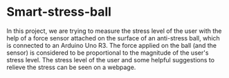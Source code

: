 # Smart-stress-ball

In this project, we are trying to measure the stress level of the user with the help of a force sensor attached on the surface of an anti-stress ball, which is connected to an Arduino Uno R3. The force applied on the ball (and the sensor) is considered to be proportional to the magnitude of the user's stress level. The stress level of the user and some helpful suggestions to relieve the stress can be seen on a webpage.
